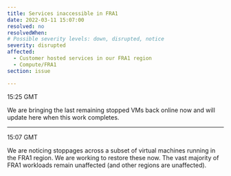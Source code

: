 ```yaml
---
title: Services inaccessible in FRA1
date: 2022-03-11 15:07:00
resolved: no
resolvedWhen:
# Possible severity levels: down, disrupted, notice
severity: disrupted
affected:
  - Customer hosted services in our FRA1 region
  - Compute/FRA1
section: issue

---
```


15:25 GMT

We are bringing the last remaining stopped VMs back online now and will update here when this work completes.

---

15:07  GMT

We are noticing stoppages across a subset of virtual machines running in the FRA1 region. We are working to restore these now. The vast majority of FRA1 workloads remain unaffected (and other regions are unaffected).
